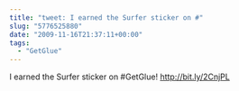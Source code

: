 ```yaml
---
title: "tweet: I earned the Surfer sticker on #"
slug: "5776525880"
date: "2009-11-16T21:37:11+00:00"
tags:
  - "GetGlue"
---
```

I earned the Surfer sticker on #GetGlue! http://bit.ly/2CnjPL